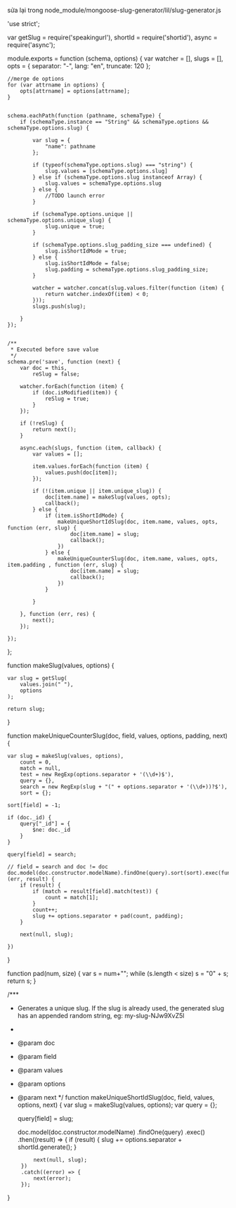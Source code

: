 sửa lại trong node_module/mongoose-slug-generator/lil/slug-generator.js

'use strict';

var getSlug = require('speakingurl'),
    shortId  = require('shortid'),
    async = require('async');

module.exports = function (schema, options) {
    var watcher = [],
        slugs = [],
        opts = {
            separator: "-",
            lang: "en",
            truncate: 120
        };

    //merge de options
    for (var attrname in options) {
        opts[attrname] = options[attrname];
    }


    schema.eachPath(function (pathname, schemaType) {
        if (schemaType.instance == "String" && schemaType.options && schemaType.options.slug) {

            var slug = {
                "name": pathname
            };

            if (typeof(schemaType.options.slug) === "string") {
                slug.values = [schemaType.options.slug]
            } else if (schemaType.options.slug instanceof Array) {
                slug.values = schemaType.options.slug
            } else {
                //TODO launch error
            }

            if (schemaType.options.unique || schemaType.options.unique_slug) {
                slug.unique = true;
            }

            if (schemaType.options.slug_padding_size === undefined) {
                slug.isShortIdMode = true;
            } else {
                slug.isShortIdMode = false;
                slug.padding = schemaType.options.slug_padding_size;
            }

            watcher = watcher.concat(slug.values.filter(function (item) {
                return watcher.indexOf(item) < 0;
            }));
            slugs.push(slug);

        }
    });


    /**
     * Executed before save value
     */
    schema.pre('save', function (next) {
        var doc = this,
            reSlug = false;

        watcher.forEach(function (item) {
            if (doc.isModified(item)) {
                reSlug = true;
            }
        });

        if (!reSlug) {
            return next();
        }

        async.each(slugs, function (item, callback) {
            var values = [];

            item.values.forEach(function (item) {
                values.push(doc[item]);
            });

            if (!(item.unique || item.unique_slug)) {
                doc[item.name] = makeSlug(values, opts);
                callback();
            } else {
                if (item.isShortIdMode) {
                    makeUniqueShortIdSlug(doc, item.name, values, opts, function (err, slug) {
                        doc[item.name] = slug;
                        callback();
                    })
                } else {
                    makeUniqueCounterSlug(doc, item.name, values, opts, item.padding , function (err, slug) {
                        doc[item.name] = slug;
                        callback();
                    })
                }

            }

        }, function (err, res) {
            next();
        });

    });


};


function makeSlug(values, options) {

    var slug = getSlug(
        values.join(" "),
        options
    );

    return slug;
}


function makeUniqueCounterSlug(doc, field, values, options, padding, next) {

    var slug = makeSlug(values, options),
        count = 0,
        match = null,
        test = new RegExp(options.separator + '(\\d+)$'),
        query = {},
        search = new RegExp(slug + "(" + options.separator + '(\\d+))?$'),
        sort = {};

    sort[field] = -1;

    if (doc._id) {
        query["_id"] = {
            $ne: doc._id
        }
    }

    query[field] = search;

    // field = search and doc != doc
    doc.model(doc.constructor.modelName).findOne(query).sort(sort).exec(function (err, result) {
        if (result) {
            if (match = result[field].match(test)) {
                count = match[1];
            }
            count++;
            slug += options.separator + pad(count, padding);
        }

        next(null, slug);

    })

}

function pad(num, size) {
    var s = num+"";
    while (s.length < size) s = "0" + s;
    return s;
}

/***
 * Generates a unique slug. If the slug is already used, the generated slug has an appended random string, eg: my-slug-NJw9XvZ5l
 *
 * @param doc
 * @param field
 * @param values
 * @param options
 * @param next
 */
function makeUniqueShortIdSlug(doc, field, values, options, next) {
    var slug = makeSlug(values, options);
    var query = {};

    query[field] = slug;

    doc.model(doc.constructor.modelName)
        .findOne(query)
        .exec()
        .then((result) => {
            if (result) {
                slug += options.separator + shortId.generate();
            }

            next(null, slug);
        })
        .catch((error) => {
            next(error);
        });
}
